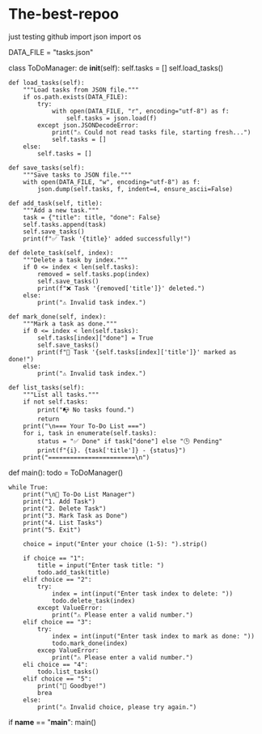 # The-best-repoo
just testing github
import json
import os

DATA_FILE = "tasks.json"


class ToDoManager:
    de __init__(self):
        self.tasks = []
        self.load_tasks()

    def load_tasks(self):
        """Load tasks from JSON file."""
        if os.path.exists(DATA_FILE):
            try:
                with open(DATA_FILE, "r", encoding="utf-8") as f:
                    self.tasks = json.load(f)
            except json.JSONDecodeError:
                print("⚠️ Could not read tasks file, starting fresh...")
                self.tasks = []
        else:
            self.tasks = []

    def save_tasks(self):
        """Save tasks to JSON file."""
        with open(DATA_FILE, "w", encoding="utf-8") as f:
            json.dump(self.tasks, f, indent=4, ensure_ascii=False)

    def add_task(self, title):
        """Add a new task."""
        task = {"title": title, "done": False}
        self.tasks.append(task)
        self.save_tasks()
        print(f"✅ Task '{title}' added successfully!")

    def delete_task(self, index):
        """Delete a task by index."""
        if 0 <= index < len(self.tasks):
            removed = self.tasks.pop(index)
            self.save_tasks()
            print(f"❌ Task '{removed['title']}' deleted.")
        else:
            print("⚠️ Invalid task index.")

    def mark_done(self, index):
        """Mark a task as done."""
        if 0 <= index < len(self.tasks):
            self.tasks[index]["done"] = True
            self.save_tasks()
            print(f"🎉 Task '{self.tasks[index]['title']}' marked as done!")
        else:
            print("⚠️ Invalid task index.")

    def list_tasks(self):
        """List all tasks."""
        if not self.tasks:
            print("📭 No tasks found.")
            return
        print("\n=== Your To-Do List ===")
        for i, task in enumerate(self.tasks):
            status = "✅ Done" if task["done"] else "🕒 Pending"
            print(f"{i}. {task['title']} - {status}")
        print("========================\n")


def main():
    todo = ToDoManager()

    while True:
        print("\n📌 To-Do List Manager")
        print("1. Add Task")
        print("2. Delete Task")
        print("3. Mark Task as Done")
        print("4. List Tasks")
        print("5. Exit")

        choice = input("Enter your choice (1-5): ").strip()

        if choice == "1":
            title = input("Enter task title: ")
            todo.add_task(title)
        elif choice == "2":
            try:
                index = int(input("Enter task index to delete: "))
                todo.delete_task(index)
            except ValueError:
                print("⚠️ Please enter a valid number.")
        elif choice == "3":
            try:
                index = int(input("Enter task index to mark as done: "))
                todo.mark_done(index)
            excep ValueError:
                print("⚠️ Please enter a valid number.")
        eli choice == "4":
            todo.list_tasks()
        elif choice == "5":
            print("👋 Goodbye!")
            brea
        else:
            print("⚠️ Invalid choice, please try again.")


if __name__ == "__main__":
    main()
